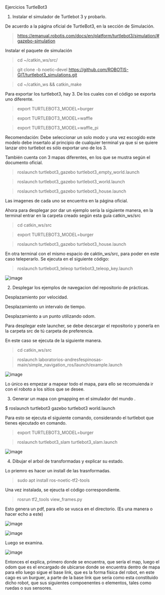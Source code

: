 Ejercicios TurtleBot3

1. Instalar el simulador de Turtlebot 3 y probarlo.

De acuerdo a la página oficial de TurtleBot3, en la sección de Simulación.

>https://emanual.robotis.com/docs/en/platform/turtlebot3/simulation/#gazebo-simulation

Instalar el paquete de simulación

>cd ~/catkin_ws/src/

>git clone -b noetic-devel https://github.com/ROBOTIS-GIT/turtlebot3_simulations.git

>cd ~/catkin_ws && catkin_make

Para exportar los turtlebot3, hay 3. De los cuales con el código se exporta uno diferente.

>export TURTLEBOT3_MODEL=burger

>export TURTLEBOT3_MODEL=waffle

>export TURTLEBOT3_MODEL=waffle_pi

Recomendación: Debe seleccionar un solo modo y una vez escogido este modelo debe insertalo al principio de cualquier terminal ya que si se quiere lanzar otro turtlebot es sólo exportar uno de los 3.

También cuenta con 3 mapas diferentes, en los que se mustra según el documento oficial.

>roslaunch turtlebot3_gazebo turtlebot3_empty_world.launch

>roslaunch turtlebot3_gazebo turtlebot3_world.launch

>roslaunch turtlebot3_gazebo turtlebot3_house.launch

Las imagenes de cada uno se encuentra en la página oficial.

Ahora para desplegar por dar un ejemplo sería la siguiente manera, en la terminal entrar en la carpeta creado según esta guía catkin_ws/src

>cd catkin_ws/src

>export TURTLEBOT3_MODEL=burger

>roslaunch turtlebot3_gazebo turtlebot3_house.launch

En otra terminal con el mismo espacio de caktin_ws/src, para poder en este caso teleperarlo. Se ejecuta en el siguiente código:

>roslaunch turtlebot3_teleop turtlebot3_teleop_key.launch

![image](https://github.com/andresfespinosas/Masters-in-Robotics-and-IA-University-of-Leon./assets/128443182/15fd8bd7-f6ca-41de-bf8b-9a45c3c15749)


2. Desplegar los ejemplos de navegacion del repositorio de prácticas. 

Desplazamiento por velocidad.

Desplazamiento un intervalo de tiempo.

Desplazamiento a un punto utilizando odom.

Para desplegar este launcher, se debe descargar el repositorio y ponerla en la carpeta src de tú carpeta de preferencia.

En este caso se ejecuta de la siguiente manera.

>cd catkin_ws/src

>roslaunch laboratorios-andresfespinosas-main/simple_navigation_ros/launch/example.launch 

![image](https://github.com/andresfespinosas/Masters-in-Robotics-and-IA-University-of-Leon./assets/128443182/786d357d-a309-40bc-8444-ef1b4e3dc40a)

Lo único es empezar a mapear todo el mapa, para ello se recomuienda ir con el roboto a los sitios que se desee.

3. Generar un mapa con gmapping en el simulador del mundo .

$ roslaunch turtlebot3 gazebo turtlebot3 world.launch

Para esto se ejecuta el siguiente comando, considerando el turtlebot que tienes ejecutado en comando.

>export TURTLEBOT3_MODEL=burger

>roslaunch turtlebot3_slam turtlebot3_slam.launch

![image](https://github.com/andresfespinosas/Masters-in-Robotics-and-IA-University-of-Leon./assets/128443182/ec79c5f1-4a86-4f37-9bd5-2509c6624564)

4. Dibujar el arbol de transformadas y explicar su estado.

Lo priemro es hacer un install de las trasnformadas.

>sudo apt install ros-noetic-tf2-tools

Una vez instalada, se ejeucta el código correspondiente.

>rosrun tf2_tools view_frames.py

Esto genera un pdf, para ello se vusca en el directorio. (Es una manera o hacer echo a este)

![image](https://github.com/andresfespinosas/Masters-in-Robotics-and-IA-University-of-Leon./assets/128443182/59aae903-6a63-47a4-a90f-e58c8772ee0b)

![image](https://github.com/andresfespinosas/Masters-in-Robotics-and-IA-University-of-Leon./assets/128443182/84546c9f-11b7-4f84-8d4e-786a8c4ae1fa)

Luego se examina.

![image](https://github.com/andresfespinosas/Masters-in-Robotics-and-IA-University-of-Leon./assets/128443182/c922888d-169c-47fc-a3e2-4ab310b2120f)

Entonces el explica, primero donde se encuentra, que sería el map, luego el odom  que es el encargado de ubicarse donde se encuentra dentro de mapa para ello luego sigue el base link, que es la forma física del robot, en este cago es un burguer, a parte de la base link que sería como esta constituido dicho robot, que sus siguientes compoenentes o elementos, tales como ruedas o sus sensores.
